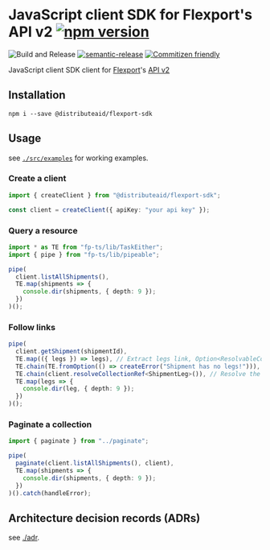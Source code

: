 # JavaScript client SDK for Flexport's API v2 [![npm version](https://img.shields.io/npm/v/@distributeaid/flexport-sdk.svg)](https://www.npmjs.com/package/@distributeaid/flexport-sdk)

![Build and Release](https://github.com/distributeaid/chat-ui/workflows/Build%20and%20Release/badge.svg?branch=saga)
[![semantic-release](https://img.shields.io/badge/%20%20%F0%9F%93%A6%F0%9F%9A%80-semantic--release-e10079.svg)](https://github.com/semantic-release/semantic-release)
[![Commitizen friendly](https://img.shields.io/badge/commitizen-friendly-brightgreen.svg)](http://commitizen.github.io/cz-cli/)

JavaScript client SDK client for [Flexport](https://flexport.com/)'s
[API v2](https://apibeta.flexport.com/)

## Installation

    npm i --save @distributeaid/flexport-sdk

## Usage

see [`./src/examples`](./src/examples) for working examples.

### Create a client

```typescript
import { createClient } from "@distributeaid/flexport-sdk";

const client = createClient({ apiKey: "your api key" });
```

### Query a resource

```typescript
import * as TE from "fp-ts/lib/TaskEither";
import { pipe } from "fp-ts/lib/pipeable";

pipe(
  client.listAllShipments(),
  TE.map(shipments => {
    console.dir(shipments, { depth: 9 });
  })
)();
```

### Follow links

```typescript
pipe(
  client.getShipment(shipmentId),
  TE.map(({ legs }) => legs), // Extract legs link, Option<ResolvableCollection>
  TE.chain(TE.fromOption(() => createError("Shipment has no legs!"))),
  TE.chain(client.resolveCollectionRef<ShipmentLeg>()), // Resolve the link to the collection
  TE.map(legs => {
    console.dir(leg, { depth: 9 });
  })
)();
```

### Paginate a collection

```typescript
import { paginate } from "../paginate";

pipe(
  paginate(client.listAllShipments(), client),
  TE.map(shipments => {
    console.dir(shipments, { depth: 9 });
  })
)().catch(handleError);
```

## Architecture decision records (ADRs)

see [./adr](./adr).

